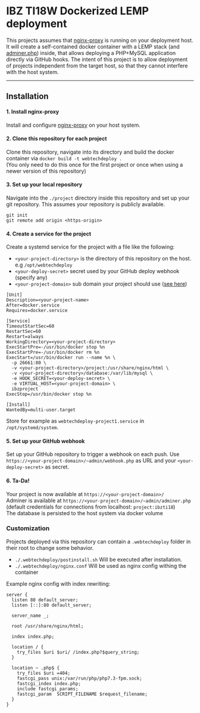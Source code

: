# IBZ TI18W Dockerized LEMP deployment
This projects assumes that [nginx-proxy](https://github.com/jwilder/nginx-proxy) is running on your deployment host. It will create a self-contained docker container with a LEMP stack (and [adminer.php](https://www.adminer.org/)) inside, that allows deploying a PHP+MySQL application directly via GitHub hooks. The intent of this project is to allow deployment of projects independent from the target host, so that they cannot interfere with the host system.

----

## Installation
#### 1. Install nginx-proxy
Install and configure [nginx-proxy](https://github.com/jwilder/nginx-proxy) on your host system.

#### 2. Clone this repository for each project
Clone this repository, navigate into its directory and build the docker container via `docker build -t webtechdeploy .`   
 (You only need to do this once for the first project or once when using a newer version of this repository)

#### 3. Set up your local repository
Navigate into the `./project` directory inside this repository and set up your git repository. This assumes your repository is publicly available.
```
git init
git remote add origin <https-origin>
```

#### 4. Create a service for the project
Create a systemd service for the project with a file like the following:
* `<your-project-directory>` is the directory of this repository on the host. e.g `/opt/webtechdeploy`
* `<your-deploy-secret>` secret used by your GitHub deploy webhook (specify any)
* `<your-project-domain>` sub domain your project should use ([see here](https://github.com/jwilder/nginx-proxy#usage))

```
[Unit]
Description=<your-project-name>
After=docker.service
Requires=docker.service

[Service]
TimeoutStartSec=60
RestartSec=60
Restart=always
WorkingDirectory=<your-project-directory>
ExecStartPre=-/usr/bin/docker stop %n
ExecStartPre=-/usr/bin/docker rm %n
ExecStart=/usr/bin/docker run --name %n \
  -p 26661:80 \
  -v <your-project-directory>/project:/usr/share/nginx/html \
  -v <your-project-directory>/database:/var/lib/mysql \
  -e HOOK_SECRET=<your-deploy-secret> \
  -e VIRTUAL_HOST=<your-project-domain> \
  ibzproject
ExecStop=/usr/bin/docker stop %n

[Install]
WantedBy=multi-user.target
```

Store for example as `webtechdeploy-project1.service` in `/opt/systemd/system`.

#### 5. Set up your GitHub webhook
Set up your GitHub repository to trigger a webhook on each push. Use `https://<your-project-domain>/~admin/webhook.php` as URL and your `<your-deploy-secret>` as secret. 

#### 6. Ta-Da!
Your project is now available at `https://<your-project-domain>/`     
Adminer is available at `https://<your-project-domain>/~admin/adminer.php` (default credentials for connections from localhost: `project:ibzti18`)    
The database is persisted to the host system via docker volume


### Customization
Projects deployed via this repository can contain a `.webtechdeploy` folder in their root to change some behavior.

* `./.webtechdeploy/postinstall.sh` Will be executed after installation.
* `./.webtechdeploy/nginx.conf` Will be used as nginx config withing the container

Example nginx config with index rewriting:
```
server {
  listen 80 default_server;
  listen [::]:80 default_server;

  server_name _;

  root /usr/share/nginx/html;

  index index.php;

  location / {
    try_files $uri $uri/ /index.php?$query_string;
  }

  location ~ .php$ {
    try_files $uri =404;
    fastcgi_pass unix:/var/run/php/php7.3-fpm.sock;
    fastcgi_index index.php;
    include fastcgi_params;
    fastcgi_param  SCRIPT_FILENAME $request_filename;
  }
}
```
